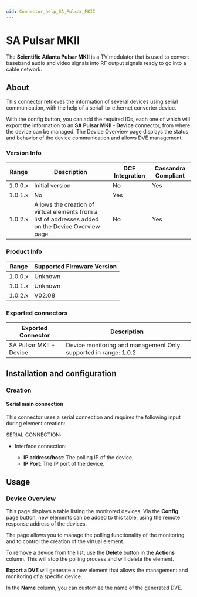 ```yaml
---
uid: Connector_help_SA_Pulsar_MKII
---
```


# SA Pulsar MKII

The **Scientific Atlanta Pulsar MKII** is a TV modulator that is used to convert baseband audio and video signals into RF output signals ready to go into a cable network.

## About

This connector retrieves the information of several devices using serial communication, with the help of a serial-to-ethernet converter device.

With the config button, you can add the required IDs, each one of which will export the information to an **SA Pulsar MKII - Device** connector, from where the device can be managed. The Device Overview page displays the status and behavior of the device communication and allows DVE management.

### Version Info

| **Range** | **Description**                                                                                     | **DCF Integration** | **Cassandra Compliant** |
|------------------|-----------------------------------------------------------------------------------------------------|---------------------|-------------------------|
| 1.0.0.x          | Initial version                                                                                     | No                  | Yes                     |
| 1.0.1.x          | No                                                                                                  | Yes                 |                         |
| 1.0.2.x          | Allows the creation of virtual elements from a list of addresses added on the Device Overview page. | No                  | Yes                     |

### Product Info

| Range | Supported Firmware Version |
|------------------|-----------------------------|
| 1.0.0.x          | Unknown                     |
| 1.0.1.x          | Unknown                     |
| 1.0.2.x          | V02.08                      |

### Exported connectors

| **Exported Connector**   | **Description**                                                 |
|-------------------------|-----------------------------------------------------------------|
| SA Pulsar MKII - Device | Device monitoring and management Only supported in range: 1.0.2 |

## Installation and configuration

### Creation

#### Serial main connection

This connector uses a serial connection and requires the following input during element creation:

SERIAL CONNECTION:

- Interface connection:

  - **IP address/host**: The polling IP of the device.
  - **IP Port**: The IP port of the device.

## Usage

### Device Overview

This page displays a table listing the monitored devices. Via the **Config** page button, new elements can be added to this table, using the remote response address of the devices.

The page allows you to manage the polling functionality of the monitoring and to control the creation of the virtual element.

To remove a device from the list, use the **Delete** button in the **Actions** column. This will stop the polling process and will delete the element.

**Export a DVE** will generate a new element that allows the management and monitoring of a specific device.

In the **Name** column, you can customize the name of the generated DVE.
